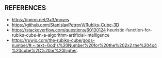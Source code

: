 ## REFERENCES
- https://jperm.net/3x3/moves
- https://github.com/StanislavPetrovV/Rubiks-Cube-3D
- https://stackoverflow.com/questions/60130124 heuristic-function-for-rubiks-cube-in-a-algorithm-artificial-intelligence
- https://ruwix.com/the-rubiks-cube/gods-number/#:~:text=God's%20Number%20for%20the%202x2,the%204x4%20cube%2C%20or%20higher.
